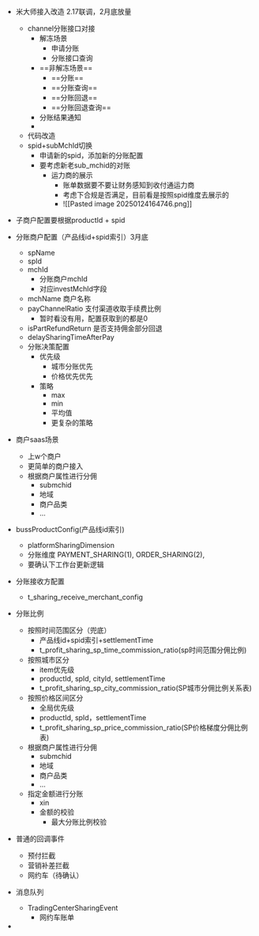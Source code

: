 
- 米大师接入改造 2.17联调，2月底放量
	- channel分账接口对接
		- 解冻场景
			- 申请分账
			- 分账接口查询
		- ==非解冻场景==
			- ==分账==
			- ==分账查询==
			- ==分账回退==
			- ==分账回退查询==
		- 分账结果通知
		- 
	- 代码改造
	- spid+subMchId切换
		- 申请新的spid，添加新的分账配置
		- 要考虑新老sub_mchid的对账
			- 运力商的展示
				- 账单数据要不要让财务感知到收付通运力商
				- 考虑下合规是否满足，目前看是按照spid维度去展示的
				- ![[Pasted image 20250124164746.png]]
- 子商户配置要根据productId + spid
- 分账商户配置（产品线id+spid索引）3月底
	- spName
	- spId
	- mchId 
		- 分账商户mchId
		- 对应investMchId字段
	- mchName 商户名称
	- payChannelRatio 支付渠道收取手续费比例
		- 暂时看没有用，配置获取到的都是0
	- isPartRefundReturn 是否支持佣金部分回退
	- delaySharingTimeAfterPay 
	- 分账决策配置
		- 优先级
			- 城市分账优先
			- 价格优先优先
		- 策略
			- max
			- min
			- 平均值
			- 更复杂的策略
- 商户saas场景
	- 上w个商户
	- 更简单的商户接入
	- 根据商户属性进行分佣
		- submchid
		- 地域
		- 商户品类
		- ...
- bussProductConfig(产品线id索引)
	- platformSharingDimension 
	- 分账维度 PAYMENT_SHARING(1),  ORDER_SHARING(2),
	- 要确认下工作台更新逻辑
- 分账接收方配置
	- t_sharing_receive_merchant_config
- 分账比例
	- 按照时间范围区分（兜底）
		-  产品线id+spid索引+settlementTime
		- t_profit_sharing_sp_time_commission_ratio(sp时间范围分佣比例)
	- 按照城市区分
		- item优先级
		- productId, spId,  cityId, settlementTime
		- t_profit_sharing_sp_city_commission_ratio(SP城市分佣比例关系表)
	- 按照价格区间区分
		- 全局优先级
		- productId, spId，settlementTime
		- t_profit_sharing_sp_price_commission_ratio(SP价格梯度分佣比例表)
	- 根据商户属性进行分佣
		- submchid
		- 地域
		- 商户品类
		- ...
	- 指定金额进行分账
		- xin
		- 金额的校验
			- 最大分账比例校验

- 普通的回调事件
	- 预付拦截
	- 营销补差拦截
	- 网约车（待确认）
- 消息队列
	- TradingCenterSharingEvent
		- 网约车账单
- 
